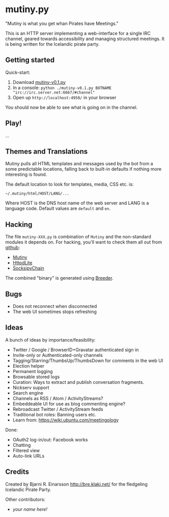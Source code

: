 # mutiny.py #

"Mutiny is what you get whan Pirates have Meetings."

This is an HTTP server implementing a web-interface for a single IRC channel,
geared towards accessibility and managing structured meetings.  It is being
written for the Icelandic pirate party.


## Getting started ##

Quick-start:

   1. Download [mutiny-v0.1.py](https://raw.github.com/pagekite/plugins-pyMutiny/master/bin/mutiny-v0.1.py)
   2. In a console: `python ./mutiny-v0.1.py BOTNAME "irc://irc.server.net:6667/#channel"`
   3. Open up `http://localhost:4950/` in your browser

You should now be able to see what is going on in the channel.


## Play! ##

...


## Themes and Translations ##

Mutiny pulls all HTML templates and messages used by the bot from a some
predictable locations, falling back to built-in defaults if nothing more
interesting is found.

The default location to look for templates, media, CSS etc. is:

    ~/.mutiny/html/HOST/LANG/...

Where HOST is the DNS host name of the web server and LANG is a language
code.  Default values are `default` and `en`.


## Hacking ##

The file `mutiny-XXX.py` is combination of `Mutiny` and the non-standard
modules it depends on.  For hacking, you'll want to check them all out from
[github](https://github.com/):

   * [Mutiny](https://github.com/pagekite/plugins-pyMutiny)
   * [HttpdLite](https://github.com/pagekite/plugins-pyHttpdLite)
   * [SocksipyChain](https://github.com/pagekite/pySocksipyChain)

The combined "binary" is generated using
[Breeder](https://github.com/pagekite/PyBreeder).


## Bugs ##

   * Does not reconnect when disconnected
   * The web UI sometimes stops refreshing


## Ideas ##

A bunch of ideas by importance/feasibility:

   * Twitter / Google / BrowserID+Gravatar authenticated sign in
   * Invite-only or Authenticated-only channels
   * Tagging/Starring/ThumbsUp/ThumbsDown for comments in the web UI
   * Election helper
   * Permanent logging
   * Browsable stored logs
   * Curation: Ways to extract and publish conversation fragments.
   * Nickserv support
   * Search engine
   * Channels as RSS / Atom / ActivityStreams?
   * Embeddeable UI for use as blog commenting engine?
   * Rebroadcast Twitter / ActivityStream feeds
   * Traditional bot roles: Banning users etc.
   * Learn from: https://wiki.ubuntu.com/meetingology

Done:

   * OAuth2 log-in/out: Facebook works
   * Chatting
   * Filtered view
   * Auto-link URLs


## Credits ##

Created by Bjarni R. Einarsson <http://bre.klaki.net/> for the fledgeling
Icelandic Pirate Party.

Other contributors:

   * *your name here!*

